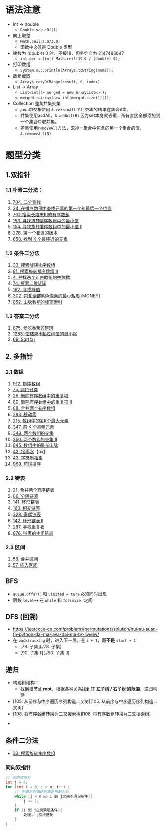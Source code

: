 # 语法注意

- int -> double
  - `Double.valueOf(1)`
- 向上取整
  - `Math.ceil(7.0/3.0)`
  - 函数中必须是 Double 类型
- 除数为 (double) 0 时，不报错，但是会变为 2147483647
  - `int per = (int) Math.ceil(10.0 / (double) 0);`
- 打印数组
  - `System.out.println(Arrays.toString(nums));`
- 数组截取
  - `Arrays.copyOfRange(result, 0, index)`
- List -> Array
  - `List<int[]> merged = new ArrayList<>();`
  - `merged.toArray(new int[merged.size()][]);`
- Collection 差集并集交集
  - java中交集使用 `A.retainAll(B)` ,交集的结果在集合A中。
  - 并集使用addAll，`A.addAll(B)` 因为set本身就去重，所有直接全部添加到一个集合中取并集。
  - 差集使用`removeAll`方法，去掉一集合中包含的另一个集合的值。`A.removeAll(B)`

# 题型分类

## 1.双指针

### 1.1 朴素二分法：

1. [704. 二分查找](https://leetcode-cn.com/problems/binary-search/)
2. [34. 在排序数组中查找元素的第一个和最后一个位置](https://leetcode-cn.com/problems/find-first-and-last-position-of-element-in-sorted-array/)
3. [702.搜索长度未知的有序数组](https://leetcode-cn.com/problems/search-in-a-sorted-array-of-unknown-size)
4. [153. 寻找旋转排序数组中的最小值](https://leetcode-cn.com/problems/find-minimum-in-rotated-sorted-array/)
5. [154. 寻找旋转排序数组中的最小值 II](https://leetcode-cn.com/problems/find-minimum-in-rotated-sorted-array-ii/)
6. [278. 第一个错误的版本](https://leetcode-cn.com/problems/first-bad-version/)
7. [658. 找到 K 个最接近的元素](https://leetcode-cn.com/problems/find-k-closest-elements/)

### 1.2 条件二分法

1. [33. 搜索旋转排序数组](https://leetcode-cn.com/problems/search-in-rotated-sorted-array)
2. [81. 搜索旋转排序数组 II](https://leetcode-cn.com/problems/search-in-rotated-sorted-array-ii)
3. [4. 寻找两个正序数组的中位数](https://leetcode-cn.com/problems/median-of-two-sorted-arrays)
4. [74. 搜索二维矩阵](https://leetcode-cn.com/problems/search-a-2d-matrix)
5. [162. 寻找峰值](https://leetcode-cn.com/problems/find-peak-element)
6. [302. 包含全部黑色像素的最小矩形](https://leetcode-cn.com/problems/smallest-rectangle-enclosing-black-pixels) [MONEY]
7. [852. 山脉数组的峰顶索引](https://leetcode-cn.com/problems/peak-index-in-a-mountain-array)

### 1.3 答案二分法

1. [875. 爱吃香蕉的珂珂](https://leetcode-cn.com/problems/koko-eating-bananas)
2. [1283. 使结果不超过阈值的最小除](https://leetcode-cn.com/problems/find-the-smallest-divisor-given-a-threshold)
3. [69. Sqrt(x)](https://leetcode-cn.com/problems/sqrtx)

## 2. 多指针

### 2.1 数组

1. [912. 排序数组](https://leetcode-cn.com/problems/sort-an-array)
2. [75. 颜色分类](https://leetcode-cn.com/problems/sort-colors)
3. [26. 删除有序数组中的重复项](https://leetcode-cn.com/problems/remove-duplicates-from-sorted-array)
4. [80. 删除有序数组中的重复项 II](https://leetcode-cn.com/problems/remove-duplicates-from-sorted-array-ii)
5. [88. 合并两个有序数组](https://leetcode-cn.com/problems/merge-sorted-array)
6. [283. 移动零](https://leetcode-cn.com/problems/move-zeroes)
7. [215. 数组中的第K个最大元素](https://leetcode-cn.com/problems/kth-largest-element-in-an-array)
8. [347. 前 K 个高频元素](https://leetcode-cn.com/problems/top-k-frequent-elements)
9. [349. 两个数组的交集](https://leetcode-cn.com/problems/intersection-of-two-arrays)
10. [350. 两个数组的交集 II](https://leetcode-cn.com/problems/intersection-of-two-arrays-ii)
11. [845. 数组中的最长山脉](https://leetcode-cn.com/problems/longest-mountain-in-array)
12. [42. 接雨水](https://leetcode-cn.com/problems/trapping-rain-water)【no】
13. [43. 字符串相乘](https://leetcode-cn.com/problems/multiply-strings)
14. [969. 煎饼排序](https://leetcode-cn.com/problems/pancake-sorting)

### 2.2 链表

1. [21. 合并两个有序链表](https://leetcode-cn.com/problems/merge-two-sorted-lists)
2. [86. 分隔链表](https://leetcode-cn.com/problems/partition-list/)
3. [141. 环形链表](https://leetcode-cn.com/problems/linked-list-cycle/)
4. [160. 相交链表](https://leetcode-cn.com/problems/intersection-of-two-linked-lists/)
5. [328. 奇偶链表](https://leetcode-cn.com/problems/odd-even-linked-list/)
6. [142. 环形链表 II](https://leetcode-cn.com/problems/linked-list-cycle-ii)
7. [287. 寻找重复数](https://leetcode-cn.com/problems/find-the-duplicate-number/)
8. [876. 链表的中间结点](https://leetcode-cn.com/problems/middle-of-the-linked-list/)

### 2.3 区间

1. [56. 合并区间](https://leetcode-cn.com/problems/merge-intervals/)
2. [57. 插入区间](https://leetcode-cn.com/problems/insert-interval/)



## BFS

* `queue.offer()` 和 `visited = ture` 必须同时出现
* 层数 `level++` 在 `while` 和 `for(size)` 之间



## DFS (回溯)

* https://leetcode-cn.com/problems/permutations/solution/hui-su-suan-fa-python-dai-ma-java-dai-ma-by-liweiw/
* 在 `backtracking` 时，进入下一层，是 `i + 1`，而**不是** `start + 1`
  * [78. 子集](./78. 子集)
  * [90. 子集 II](./90. 子集 II)



## 递归

* 构建树结构：
  * 找到根节点 **root**，根据各种关系找到其 **左子树 / 右子树 的范围**，递归构建
* [105. 从前序与中序遍历序列构造二叉树](105. 从前序与中序遍历序列构造二叉树)
* [108. 将有序数组转换为二叉搜索树](108. 将有序数组转换为二叉搜索树)

- 

## 条件二分法

- [33. 搜索旋转排序数组](https://leetcode-cn.com/problems/search-in-rotated-sorted-array/)

### 同向双指针

```java
// 同向双指针
int j = 0;
for (int i = 0; i < n; i++) {
    // 不满⾜则循环到满⾜搭配为⽌
    while (j < n && i 到 j之间不满⾜条件){
        j += 1;
    }
    if (i 到 j之间满⾜条件){
        处理i，j这次搭配
    }
}
```

